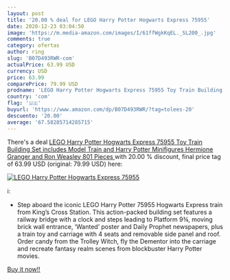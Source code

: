 ```yaml
---
layout: post
title: '20.00 % deal for LEGO Harry Potter Hogwarts Express 75955'
date: 2020-12-23 03:04:50
image: 'https://m.media-amazon.com/images/I/61ffWgkKqEL._SL200_.jpg'
comments: true
category: ofertas
author: ring
slug: 'B07D493RWR-com'
actualPrice: 63.99 USD
currency: USD
price: 63.99
comparePrice: 79.99 USD
prodname: 'LEGO Harry Potter Hogwarts Express 75955 Toy Train Building Set includes Model Train and Harry Potter Minifigures Hermione Granger and Ron Weasley  801 Pieces '
country: 'com'
flag: '🇺🇸'
buyurl: 'https://www.amazon.com/dp/B07D493RWR/?tag=tolees-20'
descuento: '20.00'
average: '67.58285714285715'
---
```


There's a deal [LEGO Harry Potter Hogwarts Express 75955 Toy Train Building Set includes Model Train and Harry Potter Minifigures Hermione Granger and Ron Weasley  801 Pieces ](https://www.amazon.com/dp/B07D493RWR/?tag=tolees-20)  with  20.00 % discount, final price tag of  63.99 USD (original: 79.99 USD) here:

[![LEGO Harry Potter Hogwarts Express 75955](https://m.media-amazon.com/images/I/61ffWgkKqEL._SL200_.jpg)](https://www.amazon.com/dp/B07D493RWR/?tag=tolees-20)

ℹ️:

- Step aboard the iconic LEGO Harry Potter 75955 Hogwarts Express train from King’s Cross Station. This action-packed building set features a railway bridge with a clock and steps leading to Platform 9¾, moving brick wall entrance, ‘Wanted’ poster and Daily Prophet newspapers, plus a train toy and carriage with 4 seats and removable side panel and roof. Order candy from the Trolley Witch, fly the Dementor into the carriage and recreate fantasy realm scenes from blockbuster Harry Potter movies.

[Buy it now!!](https://www.amazon.com/dp/B07D493RWR/?tag=tolees-20)

